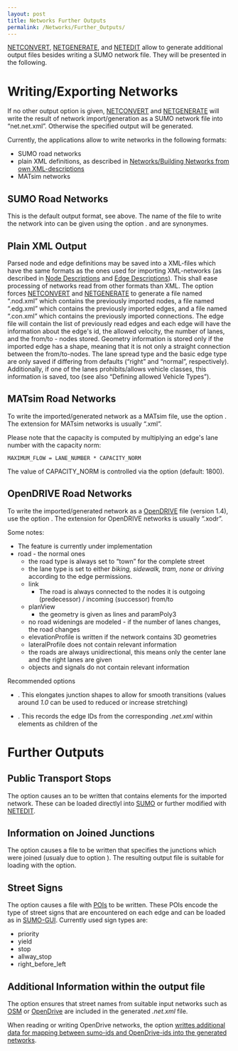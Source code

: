 ```yaml
---
layout: post
title: Networks Further Outputs
permalink: /Networks/Further_Outputs/
---
```


[NETCONVERT](/NETCONVERT "wikilink"), [NETGENERATE](/NETGENERATE "wikilink"), and [NETEDIT](/NETEDIT "wikilink") allow to generate additional output files besides writing a SUMO network file. They will be presented in the following.

Writing/Exporting Networks
==========================

If no other output option is given, [NETCONVERT](/NETCONVERT "wikilink") and [NETGENERATE](/NETGENERATE "wikilink") will write the result of network import/generation as a SUMO network file into “net.net.xml”. Otherwise the specified output will be generated.

Currently, the applications allow to write networks in the following formats:

-   SUMO road networks
-   plain XML definitions, as described in [Networks/Building Networks from own XML-descriptions](/Networks/Building_Networks_from_own_XML-descriptions "wikilink")
-   MATsim networks

SUMO Road Networks
------------------

This is the default output format, see above. The name of the file to write the network into can be given using the option . and are synonymes.

Plain XML Output
----------------

Parsed node and edge definitions may be saved into a XML-files which have the same formats as the ones used for importing XML-networks (as described in [Node Descriptions](/Networks/Building_Networks_from_own_XML-descriptions#Node_Descriptions "wikilink") and [Edge Descriptions](/Networks/Building_Networks_from_own_XML-descriptions#Node_Descriptions "wikilink")). This shall ease processing of networks read from other formats than XML. The option forces [NETCONVERT](/NETCONVERT "wikilink") and [NETGENERATE](/NETGENERATE "wikilink") to generate a file named “.nod.xml” which contains the previously imported nodes, a file named “.edg.xml” which contains the previously imported edges, and a file named “.con.xml” which contains the previously imported connections. The edge file will contain the list of previously read edges and each edge will have the information about the edge's id, the allowed velocity, the number of lanes, and the from/to - nodes stored. Geometry information is stored only if the imported edge has a shape, meaning that it is not only a straight connection between the from/to-nodes. The lane spread type and the basic edge type are only saved if differing from defaults (“right” and “normal”, respectively). Additionally, if one of the lanes prohibits/allows vehicle classes, this information is saved, too (see also “Defining allowed Vehicle Types”).

MATsim Road Networks
--------------------

To write the imported/generated network as a MATsim file, use the option . The extension for MATsim networks is usually “.xml”.

Please note that the capacity is computed by multiplying an edge's lane number with the capacity norm:

`MAXIMUM_FLOW = LANE_NUMBER * CAPACITY_NORM`

The value of CAPACITY_NORM is controlled via the option (default: 1800).

OpenDRIVE Road Networks
-----------------------

To write the imported/generated network as a [OpenDRIVE](/Networks/Import/OpenDRIVE "wikilink") file (version 1.4), use the option . The extension for OpenDRIVE networks is usually “.xodr”.

Some notes:

-   The feature is currently under implementation
-   <span class="inlxml">road</span> - the normal ones
    -   the road <span class="inlxml">type</span> is always set to “<span class="inlxml">town</span>” for the complete street
    -   the lane <span class="inlxml">type</span> is set to either *biking, sidewalk, tram, none* or *driving* according to the edge permissions.
    -   <span class="inlxml">link</span>
        -   The road is always connected to the nodes it is outgoing (<span class="inlxml">predecessor</span>) / incoming (<span class="inlxml">successor</span>) from/to
    -   <span class="inlxml">planView</span>
        -   the geometry is given as lines and paramPoly3
    -   no road widenings are modeled - if the number of lanes changes, the road changes
    -   <span class="inlxml">elevationProfile</span> is written if the network contains 3D geometries
    -   <span class="inlxml">lateralProfile</span> does not contain relevant information
    -   the roads are always unidirectional, this means only the center lane and the right lanes are given
    -   <span class="inlxml">objects</span> and <span class="inlxml">signals</span> do not contain relevant information

Recommended options

-   . This elongates junction shapes to allow for smooth transitions (values around *1.0* can be used to reduced or increase stretching)

-   . This records the edge IDs from the corresponding *.net.xml* within elements as children of the

Further Outputs
===============

Public Transport Stops
----------------------

The option causes an to be written that contains elements for the imported network. These can be loaded directlyl into [SUMO](/SUMO "wikilink") or further modified with [NETEDIT](/NETEDIT "wikilink").

Information on Joined Junctions
-------------------------------

The option causes a file to be written that specifies the junctions which were joined (usualy due to option ). The resulting output file is suitable for loading with the option.

Street Signs
------------

The option causes a file with [POIs](/Simulation/Shapes#POI_.28Point_of_interest.29_Definitions "wikilink") to be written. These POIs encode the type of street signs that are encountered on each edge and can be loaded as in [SUMO-GUI](/SUMO-GUI "wikilink"). Currently used sign types are:

-   priority
-   yield
-   stop
-   allway_stop
-   right_before_left

Additional Information within the output file
---------------------------------------------

The option ensures that street names from suitable input networks such as [OSM](/Networks/Import/OpenStreetMap "wikilink") or [OpenDrive](/Networks/Import/OpenDRIVE "wikilink") are included in the generated *.net.xml* file.

When reading or writing OpenDrive networks, the option [writtes additional data for mapping between sumo-ids and OpenDrive-ids into the generated networks](/Networks/Import/OpenDRIVE#Referencing_original_IDs "wikilink").